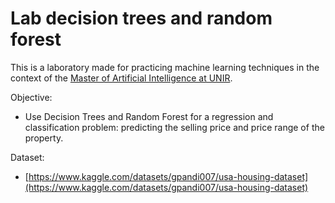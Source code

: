# Lab decision trees and random forest

This is a laboratory made for practicing machine learning techniques in the context of the [Master of Artificial Intelligence at UNIR](https://www.unir.net/ingenieria/master-inteligencia-artificial/).

Objective:
- Use Decision Trees and Random Forest for a regression and classification problem: predicting the selling price and price range of the property.

Dataset:
- [https://www.kaggle.com/datasets/gpandi007/usa-housing-dataset](https://www.kaggle.com/datasets/gpandi007/usa-housing-dataset)
